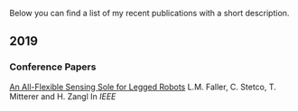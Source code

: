 Below you can find a list of my recent publications with a short description.

## 2019
### Conference Papers
[An All-Flexible Sensing Sole for Legged Robots](https://ieeexplore.ieee.org/document/8792287)
L.M. Faller, C. Stetco, T. Mitterer and H. Zangl
In *IEEE*
